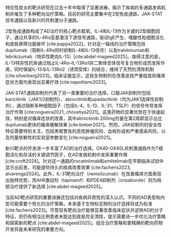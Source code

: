 特应性皮炎的靶点研究在过去十年中取得了显著进展，揭示了疾病的多通路发病机制并催生了多种靶向治疗策略。目前的研究主要集中在2型免疫通路、JAK-STAT信号通路以及新兴的共刺激分子通路。

2型免疫通路构成了AD治疗的核心靶点框架。IL-4和IL-13作为关键的2型细胞因子，通过共享的IL-4Rα亚基激活下游信号通路，驱动IgE产生、嗜酸性粒细胞活化和皮肤屏障功能破坏 [cite:pappa2022]。针对这一轴线的治疗策略包括dupilumab（阻断IL-4Rα同时抑制IL-4和IL-13信号）以及tralokinumab和lebrikizumab（特异性靶向IL-13）[cite:abdel-mageed2025]。值得注意的是，IL-13特异性抗体通过阻止IL-4Rα–IL-13Rα1异二聚体受体信号复合物形成而发挥作用，同时保留IL-13与IL-13Rα2（诱饵受体）的结合，维持了天然的清除机制 [cite:silverberg2023]。临床证据显示，这些生物制剂在改善皮损严重程度和瘙痒症状方面均表现出显著疗效 [cite:napolitano2023]。

JAK-STAT通路抑制剂代表了另一类重要的治疗选择。口服JAK抑制剂包括baricitinib（JAK1/2抑制剂）、abrocitinib和upadacitinib（均为JAK1选择性抑制剂），通过阻断多种细胞因子（包括IL-4、IL-13、IL-31、TSLP）的信号传导发挥治疗作用 [cite:nogueira2021, chovatiya2021]。这类药物的显著优势在于快速起效，特别是对瘙痒症状的改善，其中abrocitinib 200mg剂量在第2周即显示出比dupilumab更快的瘙痒缓解效果 [cite:bieber2021]。然而，JAK抑制剂的安全性特征需要特别关注，包括黑框警告的恶性肿瘤风险、血栓形成和严重感染风险，以及剂量依赖性的实验室参数变化 [cite:nogueira2021]。

新兴靶点的开发进一步丰富了AD的治疗选择。OX40-OX40L共刺激通路作为T细胞活化和存活的关键调节因子，在AD发病机制中发挥重要作用 [cite:croft2024]。针对这一通路的rocatinlimab和amlitelimab在早期临床试验中显示出前景，可能提供持久的疾病改善效果 [cite:facheris2023, alvarenga2024]。此外，IL-31靶向治疗（nemolizumab）在改善瘙痒方面表现出独特优势，而AhR激动剂（tapinarof）和PDE4抑制剂（crisaborole）则为局部治疗提供了新选择 [cite:abdel-mageed2025]。

当前AD靶点研究的重要进展还包括对疾病异质性的深入认识。不同的AD表型和内型可能需要个性化的治疗策略，未来基于生物标志物的治疗选择将成为标准 [cite:facheris2023]。尽管现有靶向治疗能够显著改善临床症状并逆转AD的分子特征，但仍有相当比例患者未能达到皮肤完全清除，提示需要进一步优化治疗策略和探索新的靶点 [cite:abdel-mageed2025]。组合治疗策略和更精确的靶向药物开发将是未来研究的重要方向。
